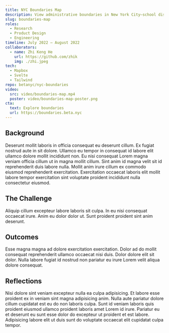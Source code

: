 ```yaml
---
title: NYC Boundaries Map
description: View administrative boundaries in New York City—school districts, sanitation districts, police precincts, and more.
slug: boundaries-map
roles:
  - Research
  - Product Design
  - Engineering
timeline: July 2022 – August 2022
collaborators:
  - name: Zhi Keng He
    url: https://github.com/zhik
    img: ./zhi.jpeg
tech:
  - Mapbox
  - Svelte
  - Tailwind
repo: betanyc/nyc-boundaries
video:
  src: video/boundaries-map.mp4
  poster: video/boundaries-map-poster.png
cta:
  text: Explore boundaries
  url: https://boundaries.beta.nyc
---
```


## Background

Deserunt mollit laboris in officia consequat eu deserunt cillum. Ex fugiat nostrud aute in sit dolore. Ullamco eu tempor in consequat id labore elit ullamco dolore mollit incididunt non. Eu nisi consequat Lorem magna veniam officia cillum ut in magna mollit cillum. Sint anim id magna velit sit id reprehenderit duis labore nulla. Mollit anim irure cillum ex commodo eiusmod reprehenderit exercitation. Exercitation occaecat laboris elit mollit labore tempor exercitation sint voluptate proident incididunt nulla consectetur eiusmod.

## The Challenge

Aliquip cillum excepteur labore laboris sit culpa. In eu nisi consequat occaecat irure. Anim eu dolor dolor ut. Sunt proident proident sint anim deserunt.

## Outcomes

Esse magna magna ad dolore exercitation exercitation. Dolor ad do mollit consequat reprehenderit ullamco occaecat nisi duis. Dolor dolore elit sit dolor. Nulla labore fugiat id nostrud non pariatur eu irure Lorem velit aliqua dolore consequat.

## Reflections

Nisi dolore sint veniam excepteur nulla ea culpa adipisicing. Et labore esse proident ex in veniam sint magna adipisicing anim. Nulla aute pariatur dolore cillum cupidatat est eu do non laboris culpa. Sunt id veniam laboris quis proident eiusmod ullamco proident laboris amet Lorem id irure. Pariatur eu et deserunt eu sunt esse dolor do excepteur ut proident et est labore. Adipisicing labore elit ut duis sunt do voluptate occaecat elit cupidatat culpa tempor.
